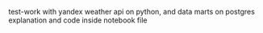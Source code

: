 test-work with yandex weather api on python, and data marts on postgres
explanation and code inside notebook file
